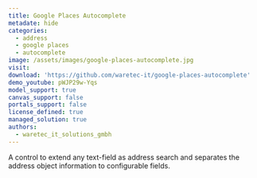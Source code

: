 ```yaml
---
title: Google Places Autocomplete
metadate: hide
categories:
  - address
  - google places
  - autocomplete
image: /assets/images/google-places-autocomplete.jpg
visit: 
download: 'https://github.com/waretec-it/google-places-autocomplete'
demo_youtube: pWJP29w-Yqs
model_support: true
canvas_support: false
portals_support: false
license_defined: true
managed_solution: true
authors:
  - waretec_it_solutions_gmbh
---
```

A control to extend any text-field as address search and separates the address object information to configurable fields.
